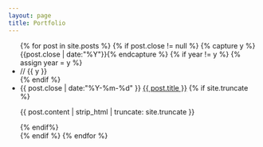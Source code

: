 ```yaml
---
layout: page
title: Portfolio
---
```


<ul class="listing">
{% for post in site.posts %}
  {% if post.close != null %}
  {% capture y %}{{post.close | date:"%Y"}}{% endcapture %}
  {% if year != y %}
    {% assign year = y %}
    <li class="listing-seperator comment" id="{{ y }}">// {{ y }}</li>
  {% endif %}
  <li class="listing-item">
    <span>
      <time datetime="{{ post.close | date:"%Y-%m-%d" }}">{{ post.close | date:"%Y-%m-%d" }}</time>
    </span>
    <a href="{{ post.url }}" title="{{ post.title }}">{{ post.title }}</a>
    {% if site.truncate %}
    <p>{{ post.content | strip_html | truncate: site.truncate }}</p>
    {% endif%}
  </li>
  {% endif %}
{% endfor %}
</ul>
